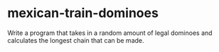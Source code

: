 # mexican-train-dominoes

Write a program that takes in a random amount of legal dominoes and calculates the longest chain that can be made.
